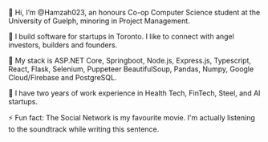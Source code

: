 👋 Hi, I’m @Hamzah023, an honours Co-op Computer Science student at the University of Guelph, minoring in Project Management.

👀 I build software for startups in Toronto. I like to connect with angel investors, builders and founders.
  
🌱 My stack is ASP.NET Core, Springboot, Node.js, Express.js, Typescript, React, Flask, Selenium, Puppeteer BeautifulSoup, Pandas, Numpy, Google Cloud/Firebase and PostgreSQL.

💞️ I have two years of work experience in Health Tech, FinTech, Steel, and AI startups.

⚡ Fun fact: The Social Network is my favourite movie. I'm actually listening to the soundtrack while writing this sentence.

<!---
Hamzah023/Hamzah023 is a ✨ special ✨ repository because its `README.md` (this file) appears on your GitHub profile.
You can click the Preview link to take a look at your changes.
--->
